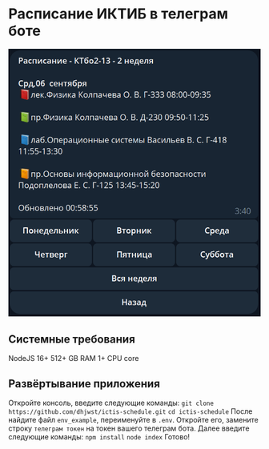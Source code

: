 # Расписание ИКТИБ в телеграм боте
![Расписание](image.png)

## Системные требования
NodeJS 16+
512+ GB RAM 
1+ CPU core

## Развёртывание приложения

Откройте консоль, введите следующие команды:
```git clone https://github.com/dhjwst/ictis-schedule.git```
```cd ictis-schedule```
После найдите файл `env_example`, переименуйте в `.env`. Откройте его, замените строку `телеграм токен` на токен вашего телеграм бота.
Далее введите следующие команды:
```npm install```
```node index```
Готово!
